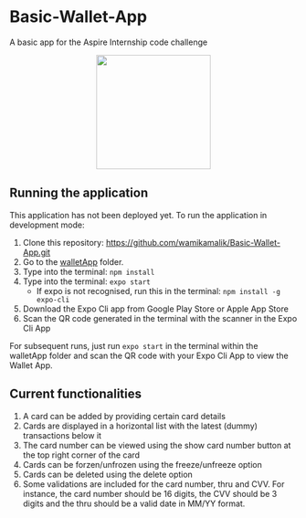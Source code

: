 # Basic-Wallet-App
A basic app for the Aspire Internship code challenge

<p align="center">
<img src="https://user-images.githubusercontent.com/60306071/158048803-9b24fafc-90b5-4923-876d-13ea85bde75c.png" width="200" align="center" />
</p>

## Running the application
This application has not been deployed yet. To run the application in development mode:
1. Clone this repository: https://github.com/wamikamalik/Basic-Wallet-App.git
2. Go to the [walletApp](https://github.com/wamikamalik/Basic-Wallet-App/tree/master/walletApp) folder.
3. Type into the terminal: `npm install`
4. Type into the terminal: `expo start`
    -   If expo is not recognised, run this in the terminal: `npm install -g expo-cli`
6. Download the Expo Cli app from Google Play Store or Apple App Store
7. Scan the QR code generated in the terminal with the scanner in the Expo Cli App

For subsequent runs, just run `expo start` in the terminal within the walletApp folder and scan the QR code with your Expo Cli App to view the Wallet App.

## Current functionalities
1. A card can be added by providing certain card details
2. Cards are displayed in a horizontal list with the latest (dummy) transactions below it
3. The card number can be viewed using the show card number button at the top right corner of the card
4. Cards can be forzen/unfrozen using the freeze/unfreeze option
5. Cards can be deleted using the delete option
6. Some validations are included for the card number, thru and CVV. For instance, the card number should be 16 digits, the CVV should be 3 digits and the thru should be a valid date in MM/YY format.
